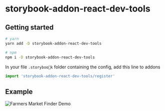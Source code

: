 # storybook-addon-react-dev-tools

## Getting started

```bash
# yarn 
yarn add -D storybook-addon-react-dev-tools

# npm 
npm i -D storybook-addon-react-dev-tools
```

In your file `.storybook` folder containing the config, add this line to addons
```javascript
import 'storybook-addon-react-dev-tools/register'
```

## Example
![Farmers Market Finder Demo](assets/devtool.gif)

